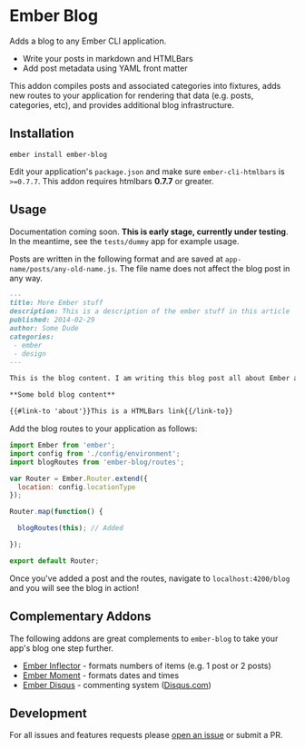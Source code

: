 # Ember Blog

Adds a blog to any Ember CLI application.

- Write your posts in markdown and HTMLBars
- Add post metadata using YAML front matter

This addon compiles posts and associated categories into fixtures, adds new routes to your application for rendering that data (e.g. posts, categories, etc), and provides additional blog infrastructure.

## Installation

```
ember install ember-blog
```

Edit your application's `package.json` and make sure `ember-cli-htmlbars` is `>=0.7.7`. This addon requires htmlbars **0.7.7** or greater.

## Usage

Documentation coming soon. **This is early stage, currently under testing**. In the meantime, see the `tests/dummy` app for example usage.

Posts are written in the following format and are saved at `app-name/posts/any-old-name.js`. The file name does not affect the blog post in any way.

```markdown
---
title: More Ember stuff
description: This is a description of the ember stuff in this article
published: 2014-02-29
author: Some Dude
categories:
 - ember
 - design
---

This is the blog content. I am writing this blog post all about Ember and stuff. This is a lot more content for markdown parsing.

**Some bold blog content**

{{#link-to 'about'}}This is a HTMLBars link{{/link-to}}

```

Add the blog routes to your application as follows:

```js
import Ember from 'ember';
import config from './config/environment';
import blogRoutes from 'ember-blog/routes';

var Router = Ember.Router.extend({
  location: config.locationType
});

Router.map(function() {

  blogRoutes(this); // Added

});

export default Router;
```

Once you've added a post and the routes, navigate to `localhost:4200/blog` and you will see the blog in action!

## Complementary Addons

The following addons are great complements to `ember-blog` to take your app's blog one step further.

- [Ember Inflector](https://github.com/stefanpenner/ember-inflector) - formats numbers of items (e.g. 1 post or 2 posts)
- [Ember Moment](https://github.com/stefanpenner/ember-moment) - formats dates and times
- [Ember Disqus](https://github.com/sir-dunxalot/ember-disqus) - commenting system ([Disqus.com](//disqus.com))

## Development

For all issues and features requests please [open an issue](https://github.com/sir-dunxalot/ember-blog/issues/new) or submit a PR.
